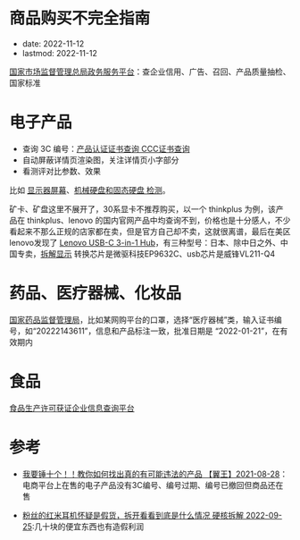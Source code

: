 # 商品购买不完全指南
- date: 2022-11-12
- lastmod: 2022-11-12

[国家市场监督管理总局政务服务平台](https://zwfw.samr.gov.cn/needSearch)：查企业信用、广告、召回、产品质量抽检、国家标准

# 电子产品

- 查询 3C 编号：[产品认证证书查询    CCC证书查询 ](https://www.cqc.com.cn/www/chinese/zscx/)
- 自动屏蔽详情页渲染图，关注详情页小字部分
- 看测评对比参数、效果

比如 [显示器屏幕](https://backmountaindevil.github.io/#/hackaday/thing/screen)、[机械硬盘和固态硬盘 检测](https://backmountaindevil.github.io/#/hackaday/thing/harddisk)。

矿卡、矿盘这里不展开了，30系显卡不推荐购买，以一个 thinkplus 为例，该产品在 thinkplus、lenovo 的国内官网产品中均查询不到，价格也是十分感人，不少看起来不那么正规的店家都在卖，但是官方自己却不卖，这就很离谱，最后在美区lenovo发现了 [Lenovo USB-C 3-in-1 Hub](https://support.lenovo.com/us/en/accessories/acc500080-lenovo-usb-c-3-in-1-hub-overview-and-service-parts)，有三种型号：日本、除中日之外、中国专卖，[拆解显示](https://post.smzdm.com/p/apvpzgkw/) 转换芯片是微驱科技EP9632C、usb芯片是威锋VL211-Q4

# 药品、医疗器械、化妆品

[国家药品监督管理局](https://www.nmpa.gov.cn/datasearch/home-index.html)，比如某网购平台的口罩，选择“医疗器械”类，输入证书编号，如“20222143611”，信息和产品标注一致，批准日期是 “2022-01-21”，在有效期内

# 食品

[食品生产许可获证企业信息查询平台](http://spscxkcx.gsxt.gov.cn/spscxk/spscxkindex.xhtml)

# 参考

- [我要锤十个！！教你如何找出真的有可能违法的产品 【翼王】2021-08-28](https://www.bilibili.com/video/BV1Eg411V7w7)：电商平台上在售的电子产品没有3C编号、编号过期、编号已撤回但商品还在售

- [粉丝的红米耳机怀疑是假货，拆开看看到底是什么情况 硬核拆解 2022-09-25](https://www.bilibili.com/video/BV1f8411t7Ki/):几十块的便宜东西也有造假利润
